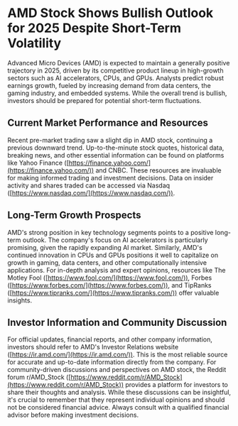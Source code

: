 # AMD Stock Shows Bullish Outlook for 2025 Despite Short-Term Volatility

Advanced Micro Devices (AMD) is expected to maintain a generally positive trajectory in 2025, driven by its competitive product lineup in high-growth sectors such as AI accelerators, CPUs, and GPUs.  Analysts predict robust earnings growth, fueled by increasing demand from data centers, the gaming industry, and embedded systems.  While the overall trend is bullish, investors should be prepared for potential short-term fluctuations.

## Current Market Performance and Resources

Recent pre-market trading saw a slight dip in AMD stock, continuing a previous downward trend.  Up-to-the-minute stock quotes, historical data, breaking news, and other essential information can be found on platforms like Yahoo Finance ([https://finance.yahoo.com/](https://finance.yahoo.com/)) and CNBC.  These resources are invaluable for making informed trading and investment decisions.  Data on insider activity and shares traded can be accessed via Nasdaq ([https://www.nasdaq.com/](https://www.nasdaq.com/)).

## Long-Term Growth Prospects

AMD's strong position in key technology segments points to a positive long-term outlook.  The company's focus on AI accelerators is particularly promising, given the rapidly expanding AI market.  Similarly, AMD's continued innovation in CPUs and GPUs positions it well to capitalize on growth in gaming, data centers, and other computationally intensive applications.  For in-depth analysis and expert opinions, resources like The Motley Fool ([https://www.fool.com/](https://www.fool.com/)), Forbes ([https://www.forbes.com/](https://www.forbes.com/)), and TipRanks ([https://www.tipranks.com/](https://www.tipranks.com/)) offer valuable insights.

## Investor Information and Community Discussion

For official updates, financial reports, and other company information, investors should refer to AMD's Investor Relations website ([https://ir.amd.com/](https://ir.amd.com/)).  This is the most reliable source for accurate and up-to-date information directly from the company.  For community-driven discussions and perspectives on AMD stock, the Reddit forum r/AMD_Stock ([https://www.reddit.com/r/AMD_Stock](https://www.reddit.com/r/AMD_Stock)) provides a platform for investors to share their thoughts and analysis.  While these discussions can be insightful, it's crucial to remember that they represent individual opinions and should not be considered financial advice.  Always consult with a qualified financial advisor before making investment decisions.